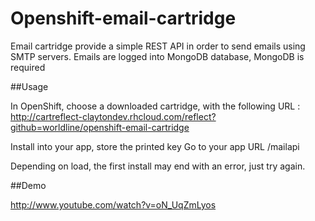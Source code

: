 Openshift-email-cartridge
=========================
Email cartridge provide a simple REST API in order to send emails using SMTP servers. Emails are logged into MongoDB database, MongoDB is required

##Usage

In OpenShift, choose a downloaded cartridge, with the following URL : http://cartreflect-claytondev.rhcloud.com/reflect?github=worldline/openshift-email-cartridge

Install into your app, store the printed key
Go to your app URL /mailapi

Depending on load, the first install may end with an error, just try again.

##Demo

http://www.youtube.com/watch?v=oN_UqZmLyos
